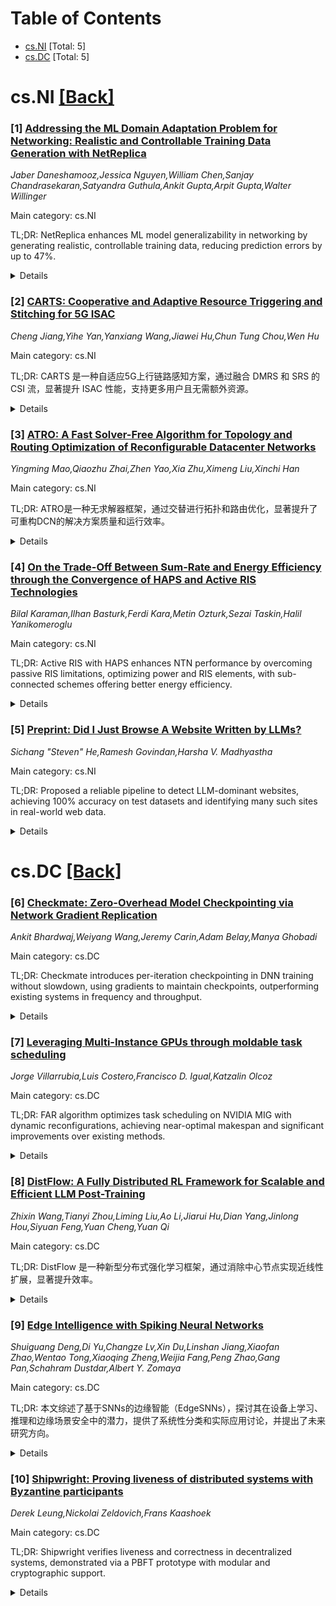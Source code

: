 <div id=toc></div>

# Table of Contents

- [cs.NI](#cs.NI) [Total: 5]
- [cs.DC](#cs.DC) [Total: 5]


<div id='cs.NI'></div>

# cs.NI [[Back]](#toc)

### [1] [Addressing the ML Domain Adaptation Problem for Networking: Realistic and Controllable Training Data Generation with NetReplica](https://arxiv.org/abs/2507.13476)
*Jaber Daneshamooz,Jessica Nguyen,William Chen,Sanjay Chandrasekaran,Satyandra Guthula,Ankit Gupta,Arpit Gupta,Walter Willinger*

Main category: cs.NI

TL;DR: NetReplica enhances ML model generalizability in networking by generating realistic, controllable training data, reducing prediction errors by up to 47%.


<details>
  <summary>Details</summary>
Motivation: Machine learning models in networking often fail when deployed in different environments due to the domain adaptation problem. NetReplica aims to solve this by generating datasets that ensure realism and controllability.

Method: NetReplica generates realistic and controllable training datasets by modeling networks as bottleneck links with specific attributes, leveraging production traces, and providing fine-grained control knobs.

Result: Evaluation with Puffer shows NetReplica matches existing data characteristics and generates underrepresented realistic samples, improving model generalizability.

Conclusion: NetReplica significantly improves the generalizability of machine learning models in networking by addressing the domain adaptation problem, reducing prediction errors by up to 47%.

Abstract: Machine learning models in networking suffer from the domain adaptation
problem; models trained in one domain often fail when deployed in different
production environments. This paper presents the design and implementation of
NetReplica, a system that addresses this challenge by generating training
datasets with two critical properties: realism in protocol dynamics and
controllability of network conditions. NetReplica models networks as
collections of bottleneck links with specific attributes, achieves realism by
leveraging production network traces, and enables controllability through fine
grained control knobs for each link attribute. Our evaluation using Puffer
demonstrates that NetReplica not only matches existing data characteristics but
generates realistic samples that are underrepresented in or absent from Puffer
data. Models trained on NetReplica augmented datasets show substantially
improved generalizability, reducing transmission time prediction error by up to
47% for challenging network conditions compared to models trained solely on
Puffer data. This work represents a significant step toward solving the domain
adaptation problem that has limited the effectiveness of ML based networking
systems.

</details>


### [2] [CARTS: Cooperative and Adaptive Resource Triggering and Stitching for 5G ISAC](https://arxiv.org/abs/2507.13676)
*Cheng Jiang,Yihe Yan,Yanxiang Wang,Jiawei Hu,Chun Tung Chou,Wen Hu*

Main category: cs.NI

TL;DR: CARTS 是一种自适应5G上行链路感知方案，通过融合 DMRS 和 SRS 的 CSI 流，显著提升 ISAC 性能，支持更多用户且无需额外资源。


<details>
  <summary>Details</summary>
Motivation: 现代5G网络中，上行链路的 CSI 来自 DMRS 和 SRS，但当前基站将它们视为独立信息流。CARTS 旨在融合这两者，提高 CSI 更新频率并为更多用户提供感知机会。

Method: CARTS 通过两种创新方法实现：一是新颖的信道拼接和补偿方法，整合异步 CSI 估计；二是实时 SRS 触发算法，确保所有用户有足够且非冗余的感知机会。

Result: CARTS 显著提升了可扩展性，实现了 0.167 的 NMSE 和 85 cm 的 UE 跟踪精度，同时支持两倍于基线 SRS 的用户数。

Conclusion: CARTS 提供了一种实用的、符合标准的解决方案，通过融合 DMRS 和 SRS 的 CSI 流，显著提高了 ISAC 服务的 CSI 可用性，且无需额外的无线电资源。

Abstract: This paper presents CARTS, an adaptive 5G uplink sensing scheme designed to
provide Integrated Sensing and Communication (ISAC) services. The performance
of both communication and sensing fundamentally depends on the availability of
accurate and up-to-date channel state information (CSI). In modern 5G networks,
uplink CSI is derived from two reference signals: the demodulation reference
signal (DMRS) and the sounding reference signal (SRS). However, current base
station implementations treat these CSI measurements as separate information
streams. The key innovation of CARTS is to fuse these two CSI streams, thereby
increasing the frequency of CSI updates and extending sensing opportunities to
more users. CARTS addresses two key challenges: (i) a novel channel stitching
and compensation method that integrates asynchronous CSI estimates from DMRS
and SRS, despite their different time and frequency allocations, and (ii) a
real-time SRS triggering algorithm that complements the inherently
uncontrollable DMRS schedule, ensuring sufficient and non-redundant sensing
opportunities for all users. Our trace-driven evaluation shows that CARTS
significantly improves scalability, achieving a channel estimation error (NMSE)
of 0.167 and UE tracking accuracy of 85 cm while supporting twice the number of
users as a periodic SRS-only baseline with similar performance. By
opportunistically combining DMRS and SRS, CARTS therefore provides a practical,
standard-compliant solution to improve CSI availability for ISAC without
requiring additional radio resources.

</details>


### [3] [ATRO: A Fast Solver-Free Algorithm for Topology and Routing Optimization of Reconfigurable Datacenter Networks](https://arxiv.org/abs/2507.13717)
*Yingming Mao,Qiaozhu Zhai,Zhen Yao,Xia Zhu,Ximeng Liu,Xinchi Han*

Main category: cs.NI

TL;DR: ATRO是一种无求解器框架，通过交替进行拓扑和路由优化，显著提升了可重构DCN的解决方案质量和运行效率。


<details>
  <summary>Details</summary>
Motivation: 可重构数据中心网络（DCNs）的规模和复杂性不断增加，需要更高效、可扩展的算法来优化逻辑拓扑和路由。现有方法难以在解决方案质量和运行效率之间取得平衡。

Method: 提出了交替拓扑和路由优化（ATRO）框架，通过交替进行拓扑优化（TO）和路由优化（RO）来分解问题。TO子问题通过加速二进制搜索方法（ABSM）高效求解，RO则利用现有的流量工程加速器。

Result: ATRO在单跳场景中达到全局最优，并在多跳场景中显著优于基线方法，表现出更高的运行效率和更好的解决方案质量。

Conclusion: ATRO在单跳场景下达到全局最优，并在多跳场景中显著优于基线方法，在运行时间和解决方案质量上均表现出色。评估证实了其在各种DCN中的可扩展性和鲁棒性。

Abstract: The growing scale and complexity of reconfigurable data center networks
(DCNs) demand more scalable and efficient algorithms for computing logical
topologies and routing. Reconfigurable DCNs typically operate in two modes:
one-hop configurations that require frequent topology optimization (TO), and
multi-hop scenarios that involve joint topology and routing optimization (TRO).
In both cases, the combinatorial nature of topology decisions makes it
difficult for existing methods to balance solution quality and runtime
efficiency. To address this, we introduce Alternating Topology and Routing
Optimization (ATRO), a solver-free framework that alternates between TO and
routing optimization (RO). This decomposition exploits two key insights: first,
each alternating update step monotonically reduces maximum link utilization
(MLU), ensuring consistent performance improvement across iterations; second,
the TO subproblem, equivalent to one-hop optimization, exhibits a monotonic
structure that enables optimal solutions via an efficient Accelerated Binary
Search Method (ABSM). To preserve the solver-free design, RO is solved using
existing Traffic Engineering accelerators. ATRO attains the global optimum in
one-hop scenarios and significantly outperforms baselines in multi-hop settings
in terms of both runtime and solution quality. Evaluations confirm its
scalability and robustness across diverse DCNs.

</details>


### [4] [On the Trade-Off Between Sum-Rate and Energy Efficiency through the Convergence of HAPS and Active RIS Technologies](https://arxiv.org/abs/2507.13889)
*Bilal Karaman,Ilhan Basturk,Ferdi Kara,Metin Ozturk,Sezai Taskin,Halil Yanikomeroglu*

Main category: cs.NI

TL;DR: Active RIS with HAPS enhances NTN performance by overcoming passive RIS limitations, optimizing power and RIS elements, with sub-connected schemes offering better energy efficiency.


<details>
  <summary>Details</summary>
Motivation: The study is motivated by the limitations of passive RIS architectures in long-distance HAPS links, where severe path loss and double fading make active RIS, with its signal amplification capabilities, a more suitable alternative to enhance NTN performance.

Method: The paper formulates a sum-rate maximization problem to jointly optimize power allocation and RIS element assignment for ground UEs in a HAPS-based active RIS-assisted system, while also exploring sub-connected architectures to reduce power consumption and hardware complexity.

Result: Simulation results show that active RIS configurations significantly outperform passive RIS in QoS, with fully-connected architectures achieving the highest throughput but sub-connected schemes demonstrating better energy efficiency under practical power constraints.

Conclusion: The findings highlight the potential of active RIS-enabled HAPS systems to address the demands of beyond-cellular coverage and green networking, with sub-connected schemes offering superior energy efficiency under practical constraints.

Abstract: This paper investigates the integration of active reconfigurable intelligent
surfaces (RIS) relay with high-altitude platform stations (HAPS) to enhance
non-terrestrial network (NTN) performance in next-generation wireless systems.
While prior studies focused on passive RIS architectures, the severe path loss
and double fading in long-distance HAPS links make active RIS a more suitable
alternative due to its inherent signal amplification capabilities. We formulate
a sum-rate maximization problem to jointly optimize power allocation and RIS
element assignment for ground user equipments (UEs) supported by a HAPS-based
active RIS-assisted communication system. To reduce power consumption and
hardware complexity, several sub-connected active RIS architectures are also
explored. Simulation results reveal that active RIS configurations
significantly outperform passive RIS in terms of quality of service (QoS).
Moreover, although fully-connected architectures achieve the highest
throughput, sub-connected schemes demonstrate superior energy efficiency under
practical power constraints. These findings highlight the potential of active
RIS-enabled HAPS systems to meet the growing demands of beyond-cellular
coverage and green networking.

</details>


### [5] [Preprint: Did I Just Browse A Website Written by LLMs?](https://arxiv.org/abs/2507.13933)
*Sichang "Steven" He,Ramesh Govindan,Harsha V. Madhyastha*

Main category: cs.NI

TL;DR: Proposed a reliable pipeline to detect LLM-dominant websites, achieving 100% accuracy on test datasets and identifying many such sites in real-world web data.


<details>
  <summary>Details</summary>
Motivation: The rise of LLM-dominant content, which is often unreliable and unethical, poses challenges as websites rarely disclose such content, making it hard for human readers to distinguish. Existing LLM detectors are insufficient for web content due to its complexity.

Method: A highly reliable, scalable pipeline that classifies entire websites based on an LLM text detector's outputs from multiple prose-like pages. The method involves training and evaluating the detector using two distinct ground truth datasets totaling 120 sites.

Result: The detector achieved 100% accuracy across the ground truth datasets. In real-world testing, a sizable portion of sites among 10k search engine results and 10k Common Crawl archives were identified as LLM-dominant.

Conclusion: LLM-dominant websites are becoming more prevalent and rank highly in search results, raising concerns about their impact on users and the web ecosystem. The proposed pipeline effectively detects such sites with high accuracy.

Abstract: Increasingly, web content is automatically generated by large language models
(LLMs) with little human input. We call this "LLM-dominant" content. Since LLMs
plagiarize and hallucinate, LLM-dominant content can be unreliable and
unethical. Yet, websites rarely disclose such content, and human readers
struggle to distinguish it. Thus, we must develop reliable detectors for
LLM-dominant content. However, state-of-the-art LLM detectors are insufficient,
because they perform well mainly on clean, prose-like text, while web content
has complex markup and diverse genres.
  We propose a highly reliable, scalable pipeline that classifies entire
websites. Instead of naively classifying text extracted from each page, we
classify each site based on an LLM text detector's outputs of multiple
prose-like pages. We train and evaluate our detector by collecting 2 distinct
ground truth datasets totaling 120 sites, and obtain 100% accuracies testing
across them. In the wild, we detect a sizable portion of sites as LLM-dominant
among 10k sites in search engine results and 10k in Common Crawl archives. We
find LLM-dominant sites are growing in prevalence and rank highly in search
results, raising questions about their impact on end users and the overall Web
ecosystem.

</details>


<div id='cs.DC'></div>

# cs.DC [[Back]](#toc)

### [6] [Checkmate: Zero-Overhead Model Checkpointing via Network Gradient Replication](https://arxiv.org/abs/2507.13522)
*Ankit Bhardwaj,Weiyang Wang,Jeremy Carin,Adam Belay,Manya Ghobadi*

Main category: cs.DC

TL;DR: Checkmate introduces per-iteration checkpointing in DNN training without slowdown, using gradients to maintain checkpoints, outperforming existing systems in frequency and throughput.


<details>
  <summary>Details</summary>
Motivation: Traditional checkpointing methods require training pauses, creating a tradeoff between checkpoint frequency and failure cost. Checkmate aims to eliminate this tradeoff by leveraging existing gradient information in data-parallel training.

Method: Utilizes a new multicast abstraction to deliver gradients to a CPU-based shadow cluster, which maintains checkpoints by applying gradients to a model copy.

Result: Checkmate achieves 5 to 34.5x more frequent checkpointing, 80% to 97.1% reduction in repeated work per failure, and 1.3x to 6.5x higher throughput compared to state-of-the-art systems.

Conclusion: Checkmate successfully enables per-iteration checkpointing in DNN training without training slowdown, significantly reducing repeated work per failure and outperforming existing systems in throughput.

Abstract: This paper presents Checkmate, a system that enables per-iteration
checkpointing in DNN training without any training slowdown. The traditional
approach to checkpointing requires a pause in training to copy model states to
a separate location, allowing the state to be restored in the event of failure.
This approach fundamentally has a tradeoff between the frequency of checkpoints
and the cost of a failure. We avoid this tradeoff; our key insight is that in
data-parallel training, all information necessary to create a checkpoint
already exists in the network as gradients. Our core contribution is a new
multicast abstraction that simultaneously delivers gradients to a separate
CPU-based shadow cluster. The shadow maintains a checkpoint by applying those
gradients to a copy of the model. Our evaluation shows that Checkmate performs
per-iteration checkpointing with training throughput comparable to an ideal
no-checkpoint baseline. Checkmate achieves 5 to 34.5x more frequent
checkpointing compared to state-of-the-art checkpointing systems, resulting in
80% to 97.1% reduction in repeated work per failure. At the same checkpointing
frequency, Checkmate delivers 1.3x to 6.5x throughput compared to other
systems.

</details>


### [7] [Leveraging Multi-Instance GPUs through moldable task scheduling](https://arxiv.org/abs/2507.13601)
*Jorge Villarrubia,Luis Costero,Francisco D. Igual,Katzalin Olcoz*

Main category: cs.DC

TL;DR: FAR algorithm optimizes task scheduling on NVIDIA MIG with dynamic reconfigurations, achieving near-optimal makespan and significant improvements over existing methods.


<details>
  <summary>Details</summary>
Motivation: To highlight the untapped potential of NVIDIA MIG through moldable task scheduling with dynamic reconfigurations, addressing the makespan minimization problem for multi-task execution under MIG constraints.

Method: The paper proposes FAR, a 3-phase algorithm: Phase 1 uses a classical task moldability method, Phase 2 combines Longest Processing Time First and List Scheduling with a novel repartitioning tree heuristic, and Phase 3 employs local search via task moves and swaps. FAR schedules tasks in batches offline, concatenating their schedules dynamically to favor resource reuse.

Result: FAR achieves an approximation factor of 7/4 on NVIDIA A30 and 2 on NVIDIA A100/H100. Real-world experiments show makespan no worse than 1.22x for benchmarks and 1.10x for synthetic inputs, with large improvements over state-of-the-art methods.

Conclusion: The paper demonstrates the research potential of NVIDIA MIG technology and suggests useful metrics, workload characterizations, and evaluation techniques for future work. FAR algorithm shows significant improvements over state-of-the-art methods, even when including reconfiguration costs.

Abstract: NVIDIA MIG (Multi-Instance GPU) allows partitioning a physical GPU into
multiple logical instances with fully-isolated resources, which can be
dynamically reconfigured. This work highlights the untapped potential of MIG
through moldable task scheduling with dynamic reconfigurations. Specifically,
we propose a makespan minimization problem for multi-task execution under MIG
constraints. Our profiling shows that assuming monotonicity in task work with
respect to resources is not viable, as is usual in multicore scheduling.
Relying on a state-of-the-art proposal that does not require such an
assumption, we present FAR, a 3-phase algorithm to solve the problem. Phase 1
of FAR builds on a classical task moldability method, phase 2 combines Longest
Processing Time First and List Scheduling with a novel repartitioning tree
heuristic tailored to MIG constraints, and phase 3 employs local search via
task moves and swaps. FAR schedules tasks in batches offline, concatenating
their schedules on the fly in an improved way that favors resource reuse.
Excluding reconfiguration costs, the List Scheduling proof shows an
approximation factor of 7/4 on the NVIDIA A30 model. We adapt the technique to
the particular constraints of an NVIDIA A100/H100 to obtain an approximation
factor of 2. Including the reconfiguration cost, our real-world experiments
reveal a makespan with respect to the optimum no worse than 1.22x for a
well-known suite of benchmarks, and 1.10x for synthetic inputs inspired by real
kernels. We obtain good experimental results for each batch of tasks, but also
in the concatenation of batches, with large improvements over the
state-of-the-art and proposals without GPU reconfiguration. Beyond the
algorithm, the paper demonstrates the research potential of the MIG technology
and suggests useful metrics, workload characterizations and evaluation
techniques for future work in this field.

</details>


### [8] [DistFlow: A Fully Distributed RL Framework for Scalable and Efficient LLM Post-Training](https://arxiv.org/abs/2507.13833)
*Zhixin Wang,Tianyi Zhou,Liming Liu,Ao Li,Jiarui Hu,Dian Yang,Jinlong Hou,Siyuan Feng,Yuan Cheng,Yuan Qi*

Main category: cs.DC

TL;DR: DistFlow 是一种新型分布式强化学习框架，通过消除中心节点实现近线性扩展，显著提升效率。


<details>
  <summary>Details</summary>
Motivation: 大规模强化学习中，轻微的负载不平衡会导致显著的瓶颈，限制了系统的扩展性。

Method: 采用多控制器范式，将数据传输和执行任务分配给所有工作节点，消除中心节点，使每个工作节点独立运行。

Result: DistFlow 实现了优异的线性扩展性，端到端吞吐量比现有技术框架提高了7倍。

Conclusion: DistFlow 成功解决了大规模强化学习中的扩展瓶颈，实现了近线性扩展和显著的效率提升。

Abstract: Reinforcement learning (RL) has become the pivotal post-training technique
for large language model. Effectively scaling reinforcement learning is now the
key to unlocking advanced reasoning capabilities and ensuring safe,
goal-aligned behavior in the most powerful LLMs. Mainstream frameworks usually
employ a hybrid-controller architecture where a single-controller dispatches
the overall execution logic and manages overall data transfer and the
multi-controller executes distributed computation. For large-scale
reinforcement learning, minor load imbalances can introduce significant
bottlenecks, ultimately constraining the scalability of the system. To address
this limitation, we introduce DistFlow, a novel, fully distributed RL framework
designed to break scaling barrier. We adopt a multi-controller paradigm that
dispatches data transfer and execution tasks to all workers, which eliminates
the centralized node. This allows each worker to operate independently, leading
to near-linear scalability up to thousands of GPUs and dramatic efficiency
gains. Furthermore, our architecture decouples resource configuration from
execution logic, allowing each worker to have a unique execution flow, offering
significant flexibility for rapid and cost-effective algorithmic
experimentation. Extensive experiments show that DistFlow achieves excellent
linear scalability and up to a 7x end-to-end throughput improvement over
state-of-the-art (SOTA) frameworks.

</details>


### [9] [Edge Intelligence with Spiking Neural Networks](https://arxiv.org/abs/2507.14069)
*Shuiguang Deng,Di Yu,Changze Lv,Xin Du,Linshan Jiang,Xiaofan Zhao,Wentao Tong,Xiaoqing Zheng,Weijia Fang,Peng Zhao,Gang Pan,Schahram Dustdar,Albert Y. Zomaya*

Main category: cs.DC

TL;DR: 本文综述了基于SNNs的边缘智能（EdgeSNNs），探讨其在设备上学习、推理和边缘场景安全中的潜力，提供了系统性分类和实际应用讨论，并提出了未来研究方向。


<details>
  <summary>Details</summary>
Motivation: 人工智能与边缘计算的融合激发了在资源受限设备上直接实现智能服务的兴趣。传统深度学习模型需要大量计算资源和集中式数据管理，导致延迟、带宽消耗和隐私问题，暴露了以云为中心范式的关键限制。

Method: 本文提供了基于SNNs的边缘智能（EdgeSNNs）的系统性分类，包括神经元模型、学习算法和支持硬件平台。深入讨论了EdgeSNN的三个实际考虑：使用轻量级SNN模型进行设备上推理、非静态数据条件下的资源感知训练和更新，以及安全和隐私保护问题。

Result: 本文介绍了双轨基准测试策略，以支持公平比较和硬件感知优化，并突出了在传统硬件上评估EdgeSNNs的局限性。

Conclusion: 本文旨在弥合脑启发学习与实际边缘部署之间的差距，提供了对当前进展、开放挑战和未来研究方向的见解。这是第一份专门且全面的EdgeSNNs调查，为在神经形态计算和边缘智能交叉领域工作的研究人员和实践者提供了重要参考。

Abstract: The convergence of artificial intelligence and edge computing has spurred
growing interest in enabling intelligent services directly on
resource-constrained devices. While traditional deep learning models require
significant computational resources and centralized data management, the
resulting latency, bandwidth consumption, and privacy concerns have exposed
critical limitations in cloud-centric paradigms. Brain-inspired computing,
particularly Spiking Neural Networks (SNNs), offers a promising alternative by
emulating biological neuronal dynamics to achieve low-power, event-driven
computation. This survey provides a comprehensive overview of Edge Intelligence
based on SNNs (EdgeSNNs), examining their potential to address the challenges
of on-device learning, inference, and security in edge scenarios. We present a
systematic taxonomy of EdgeSNN foundations, encompassing neuron models,
learning algorithms, and supporting hardware platforms. Three representative
practical considerations of EdgeSNN are discussed in depth: on-device inference
using lightweight SNN models, resource-aware training and updating under
non-stationary data conditions, and secure and privacy-preserving issues.
Furthermore, we highlight the limitations of evaluating EdgeSNNs on
conventional hardware and introduce a dual-track benchmarking strategy to
support fair comparisons and hardware-aware optimization. Through this study,
we aim to bridge the gap between brain-inspired learning and practical edge
deployment, offering insights into current advancements, open challenges, and
future research directions. To the best of our knowledge, this is the first
dedicated and comprehensive survey on EdgeSNNs, providing an essential
reference for researchers and practitioners working at the intersection of
neuromorphic computing and edge intelligence.

</details>


### [10] [Shipwright: Proving liveness of distributed systems with Byzantine participants](https://arxiv.org/abs/2507.14080)
*Derek Leung,Nickolai Zeldovich,Frans Kaashoek*

Main category: cs.DC

TL;DR: Shipwright verifies liveness and correctness in decentralized systems, demonstrated via a PBFT prototype with modular and cryptographic support.


<details>
  <summary>Details</summary>
Motivation: Ensuring liveness in decentralized systems like PBFT is critical yet challenging due to potential malicious participants and the absence of a central administrator.

Method: Shipwright introduces three techniques for formal reasoning in decentralized settings, modular decomposition, and cryptographic signature handling.

Result: Shipwright enables verification of liveness for an executable PBFT implementation, with experimental validation in common and failure scenarios.

Conclusion: Shipwright successfully verifies liveness and correctness in decentralized systems with malicious participants, demonstrated through a PBFT prototype.

Abstract: Ensuring liveness in a decentralized system, such as PBFT, is critical,
because there may not be any single administrator that can restart the system
if it encounters a liveness bug. At the same time, liveness is challenging to
achieve because any single participant could be malicious, and yet the overall
system must make forward progress. While verification is a promising approach
for ensuring the absence of bugs, no prior work has been able to verify
liveness for an executable implementation of PBFT.
  Shipwright is a verification framework for proving correctness and liveness
of distributed systems where some participants might be malicious. Shipwright
introduces three techniques that enable formal reasoning about decentralized
settings with malicious participants, allow developers to decompose their
system and proof in a modular fashion into sub-protocols and sub-proofs, and
support sound reasoning about cryptographic signatures that may be embedded in
messages. We used Shipwright to implement and verify an initial prototype of
agreement on a single log entry in PBFT (with a few limitations) and translate
it to an executable implementation in Go. We experimentally demonstrate its
operation and liveness both in the common case and in several failure
scenarios.

</details>
